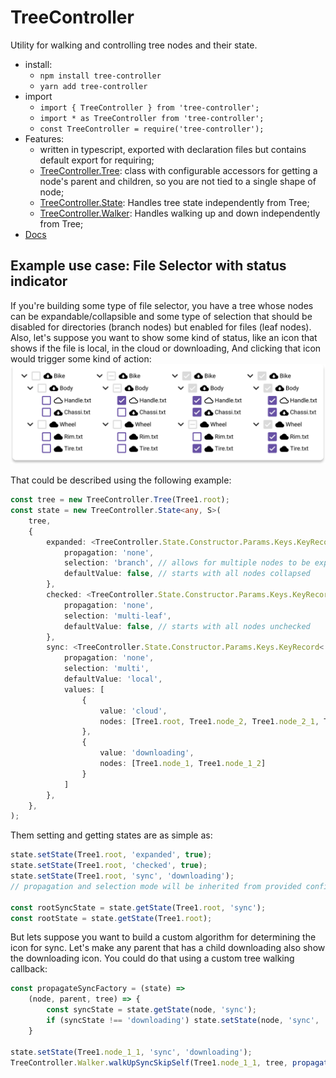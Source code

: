 # TreeController
Utility for walking and controlling tree nodes and their state.

- install:
    - ```npm install tree-controller```
    - ```yarn add tree-controller```
- import
    - ```import { TreeController } from 'tree-controller';```
    - ```import * as TreeController from 'tree-controller';```
    - ```const TreeController = require('tree-controller');```
- Features:
  - written in typescript, exported with declaration files but contains default export for requiring;
  - [TreeController.Tree](docs/classes/TreeController.Tree-1.html): class with configurable accessors for getting a node's parent and children, so you are not tied to a single shape of node;
  - [TreeController.State](docs/classes/TreeController.State-1.html): Handles tree state independently from Tree;
  - [TreeController.Walker](docs/classes/TreeController.Walker.html): Handles walking up and down independently from Tree;
- [Docs](docs/modules/TreeController.html)

## Example use case: File Selector with status indicator
If you're building some type of file selector, you have a tree whose nodes
can be expandable/collapsible and some type of selection that should be
disabled for directories (branch nodes) but enabled for files (leaf nodes).
Also, let's suppose you want to show some kind of status, like an icon that
shows if the file is local, in the cloud or downloading, And clicking that icon
would trigger some kind of action:
![example image](readme.md.assets/file-selector-with-status-indicator.svg)

That could be described using the following example:
```ts
const tree = new TreeController.Tree(Tree1.root);
const state = new TreeController.State<any, S>(
    tree,
    {
        expanded: <TreeController.State.Constructor.Params.Keys.KeyRecord<boolean>>{
            propagation: 'none',
            selection: 'branch', // allows for multiple nodes to be expanded at once
            defaultValue: false, // starts with all nodes collapsed
        },
        checked: <TreeController.State.Constructor.Params.Keys.KeyRecord<boolean>>{
            propagation: 'none',
            selection: 'multi-leaf',
            defaultValue: false, // starts with all nodes unchecked
        },
        sync: <TreeController.State.Constructor.Params.Keys.KeyRecord<'local'|'cloud'|'downloading'>>{
            propagation: 'none',
            selection: 'multi',
            defaultValue: 'local',
            values: [
                {
                    value: 'cloud',
                    nodes: [Tree1.root, Tree1.node_2, Tree1.node_2_1, Tree1.node_2_2]
                },
                {
                    value: 'downloading',
                    nodes: [Tree1.node_1, Tree1.node_1_2]
                }
            ]
        },
    },
);
```

Them setting and getting states are as simple as:
```ts
state.setState(Tree1.root, 'expanded', true);
state.setState(Tree1.root, 'checked', true);
state.setState(Tree1.root, 'sync', 'downloading');
// propagation and selection mode will be inherited from provided configuration

const rootSyncState = state.getState(Tree1.root, 'sync');
const rootState = state.getState(Tree1.root);
```

But lets suppose you want to build a custom algorithm for determining the icon
for sync. Let's make any parent that has a child downloading also show the
downloading icon. You could do that using a custom tree walking callback:
```ts
const propagateSyncFactory = (state) =>
    (node, parent, tree) => {
        const syncState = state.getState(node, 'sync');
        if (syncState !== 'downloading') state.setState(node, 'sync', 'downloading')
    }

state.setState(Tree1.node_1_1, 'sync', 'downloading');
TreeController.Walker.walkUpSyncSkipSelf(Tree1.node_1_1, tree, propagateSyncFactory(state))
```
